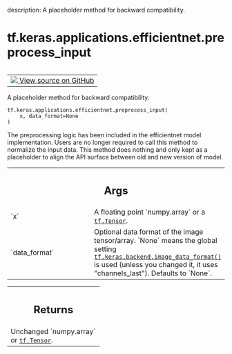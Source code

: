 description: A placeholder method for backward compatibility.

<div itemscope itemtype="http://developers.google.com/ReferenceObject">
<meta itemprop="name" content="tf.keras.applications.efficientnet.preprocess_input" />
<meta itemprop="path" content="Stable" />
</div>

# tf.keras.applications.efficientnet.preprocess_input

<!-- Insert buttons and diff -->

<table class="tfo-notebook-buttons tfo-api nocontent" align="left">
<td>
  <a target="_blank" href="https://github.com/keras-team/keras/tree/v2.15.0/keras/applications/efficientnet.py#L844-L863">
    <img src="https://www.tensorflow.org/images/GitHub-Mark-32px.png" />
    View source on GitHub
  </a>
</td>
</table>



A placeholder method for backward compatibility.


<pre class="devsite-click-to-copy prettyprint lang-py tfo-signature-link">
<code>tf.keras.applications.efficientnet.preprocess_input(
    x, data_format=None
)
</code></pre>



<!-- Placeholder for "Used in" -->

The preprocessing logic has been included in the efficientnet model
implementation. Users are no longer required to call this method to
normalize the input data. This method does nothing and only kept as a
placeholder to align the API surface between old and new version of model.

<!-- Tabular view -->
 <table class="responsive fixed orange">
<colgroup><col width="214px"><col></colgroup>
<tr><th colspan="2"><h2 class="add-link">Args</h2></th></tr>

<tr>
<td>
`x`<a id="x"></a>
</td>
<td>
A floating point `numpy.array` or a <a href="../../../../tf/Tensor.md"><code>tf.Tensor</code></a>.
</td>
</tr><tr>
<td>
`data_format`<a id="data_format"></a>
</td>
<td>
Optional data format of the image tensor/array. `None` means
the global setting <a href="../../../../tf/keras/backend/image_data_format.md"><code>tf.keras.backend.image_data_format()</code></a> is used
(unless you changed it, it uses "channels_last").
Defaults to `None`.
</td>
</tr>
</table>



<!-- Tabular view -->
 <table class="responsive fixed orange">
<colgroup><col width="214px"><col></colgroup>
<tr><th colspan="2"><h2 class="add-link">Returns</h2></th></tr>
<tr class="alt">
<td colspan="2">
Unchanged `numpy.array` or <a href="../../../../tf/Tensor.md"><code>tf.Tensor</code></a>.
</td>
</tr>

</table>


